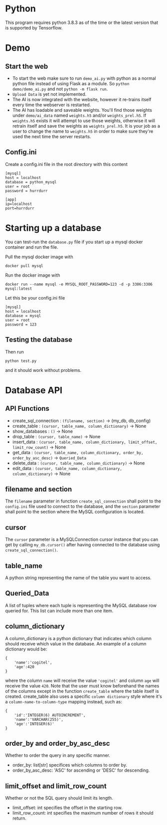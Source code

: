 # Python
This program requires python 3.8.3 as of the time or the latest version that is supported by Tensorflow.

# Demo

## Start the web
* To start the web make sure to run `demo_ai.py` with python as a normal python file instead of using Flask as a module. So `python demo/demo_ai.py` and not `python -m flask run`. 
* `Upload Data` is yet not implemented.
* The AI is now integrated with the website, however it re-trains itself every time the webserver is restarted.
* The AI has loadable and saveable weights. You'll find those weights under `demo/ai_data` named `weights.h5` and/or `weights_prel.h5`. If `weights.h5` exists it will attempt to use those weights, otherwise it will retrain itself and save the weights as `weights_prel.h5`. It is your job as a user to change the name to `weights.h5` in order to make sure they're used the next time the server restarts.

## Config.ini

Create a config.ini file in the root directory with this content
```
[mysql]
host = localhost
database = python_mysql
user = root
password = hurrdurr

[app]
ip=localhost
port=hurrdurr
```

# Starting up a database

You can test-run the `database.py` file if you start up a mysql docker container and run the file. 

Pull the mysql docker image with 

```
docker pull mysql
```

Run the docker image with 

```
docker run --name mysql -e MYSQL_ROOT_PASSWORD=123 -d -p 3306:3306 mysql:latest
```

Let this be your config.ini file
```
[mysql]
host = localhost
database = mysql
user = root
password = 123
```

## Testing the database
Then run
```
python test.py
```
and it should work without problems.

# Database API

## API Functions
* create_sql_connection : `(filename, section)` &#8594; (my_db, db_config)
* create_table : `(cursor, table_name, column_dictionary)` &#8594; None
* show_databases : `()` &#8594; None 
* drop_table : `(cursor, table_name)` &#8594; None
* insert_data : `(cursor, table_name, column_dictionary, limit_offset, limit_row_count)` &#8594; None
* get_data : `(cursor, table_name, column_dictionary, order_by, order_by_asc_desc)` &#8594; `Queried_Data`
* delete_data : `(cursor, table_name, column_dictionary)` &#8594; None
* edit_data : `(cursor, table_name, column_dictionary, column_dictionary)` &#8594; None

## filename and section

The `filename` parameter in function `create_sql_connection` shall point to the `config.ini` file used to connect to the database, and the `section` parameter shall point to the section where the MySQL configuration is located.

## cursor

The `cursor` parameter is a MySQLConnection cursor instance that you can get by calling `my_db.cursor()` after having connected to the database using `create_sql_connection()`.

## table_name

A python string representing the name of the table you want to access.

## Queried_Data
A list of tuples where each tuple is representing the MySQL database row queried for. This list can include more than one item.

## column_dictionary

A column_dictionary is a python dictionary that indicates which column should receive which value in the database. An example of a column dictionary would be:
```
{
    'name':'cogitel',
    'age':420
}
```
where the column `name` will receive the value `'cogitel'` and column `age` will receive the value `420`. Note that the user must know beforehand the names of the columns except in the function `create_table` where the table itself is created. create_table also uses a specific `column dictionary` style where it's a `column-name-to-column-type` mapping instead, such as:
```
{
    'id':'INTEGER(6) AUTOINCREMENT',
    'name':'VARCHAR(255)',
    'age':'INTEGER(6)'
}
```

## order_by and order_by_asc_desc

Whether to order the query in any specific manner. 
* order_by: list[str] specifices which columns to order by.
* order_by_asc_desc: 'ASC' for ascending or 'DESC' for descending.

## limit_offset and limit_row_count

Whether or not the SQL query should limit its length.
* limit_offset: int specifies the offset in the starting row.
* limit_row_count: int specifies the maximum number of rows it should return.